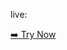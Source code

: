 live:

[➡️ Try Now](https://shashikantdtu.github.io/Random-Joke-Genrator-Simple-API--React-Project-/)
